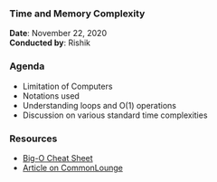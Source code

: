 ### Time and Memory Complexity

**Date**: November 22, 2020 <br>
**Conducted by**: Rishik

### Agenda

-   Limitation of Computers
-   Notations used
-   Understanding loops and O(1) operations
-   Discussion on various standard time complexities

### Resources

-   [Big-O Cheat Sheet](https://www.bigocheatsheet.com/)
-   [Article on CommonLounge](https://www.commonlounge.com/discussion/3df2dfd8ea7e407b93f70724a0e4602e)
